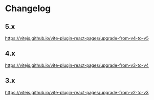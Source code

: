 # Changelog

## 5.x
https://vitejs.github.io/vite-plugin-react-pages/upgrade-from-v4-to-v5

## 4.x
https://vitejs.github.io/vite-plugin-react-pages/upgrade-from-v3-to-v4

## 3.x
https://vitejs.github.io/vite-plugin-react-pages/upgrade-from-v2-to-v3
